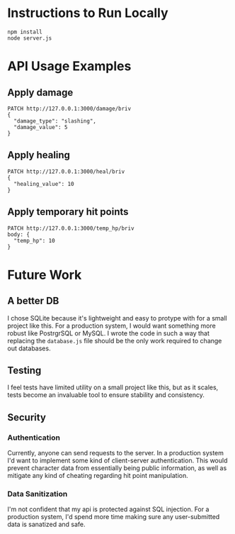 # Instructions to Run Locally
```
npm install
node server.js
```

# API Usage Examples

## Apply damage
```
PATCH http://127.0.0.1:3000/damage/briv
{
  "damage_type": "slashing",
  "damage_value": 5
}
```

## Apply healing
```
PATCH http://127.0.0.1:3000/heal/briv
{
  "healing_value": 10
}
```

## Apply temporary hit points
```
PATCH http://127.0.0.1:3000/temp_hp/briv
body: {
  "temp_hp": 10
}
```

# Future Work
## A better DB
I chose SQLite because it's lightweight and easy to protype with for a small project like this. For a production system, I would want something more robust like PostrgrSQL or MySQL. I wrote the code in such a way that replacing the `database.js` file should be the only work required to change out databases.

## Testing
I feel tests have limited utility on a small project like this, but as it scales, tests become an invaluable tool to ensure stability and consistency.

## Security
### Authentication
Currently, anyone can send requests to the server. In a production system I'd want to implement some kind of client-server authentication. This would prevent character data from essentially being public information, as well as mitigate any kind of cheating regarding hit point manipulation.

### Data Sanitization
I'm not confident that my api is protected against SQL injection. For a production system, I'd spend more time making sure any user-submitted data is sanatized and safe. 